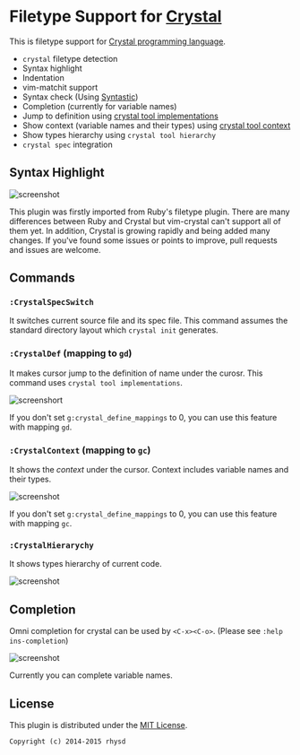 Filetype Support for [Crystal](http://crystal-lang.org/)
========================================================

This is filetype support for [Crystal programming language](http://crystal-lang.org/).

- `crystal` filetype detection
- Syntax highlight
- Indentation
- vim-matchit support
- Syntax check (Using [Syntastic](https://github.com/scrooloose/syntastic))
- Completion (currently for variable names)
- Jump to definition using [crystal tool implementations](http://crystal-lang.org/2015/09/05/tools.html)
- Show context (variable names and their types) using [crystal tool context](http://crystal-lang.org/2015/09/05/tools.html)
- Show types hierarchy using `crystal tool hierarchy`
- `crystal spec` integration

## Syntax Highlight

![screenshot](https://raw.githubusercontent.com/rhysd/ss/master/vim-crystal/highlight1.png)

This plugin was firstly imported from Ruby's filetype plugin.  There are many differences between Ruby and Crystal but vim-crystal can't support all of them yet.  In addition, Crystal is growing rapidly and being added many changes.  If you've found some issues or points to improve, pull requests and issues are welcome.

## Commands

### `:CrystalSpecSwitch`

It switches current source file and its spec file.  This command assumes the standard directory layout which `crystal init` generates.

### `:CrystalDef` (mapping to `gd`)

It makes cursor jump to the definition of name under the curosr.  This command uses `crystal tool implementations`.

![screenshort](https://raw.githubusercontent.com/rhysd/ss/master/vim-crystal/jump-to-definition.gif)

If you don't set `g:crystal_define_mappings` to 0, you can use this feature with mapping `gd`.

### `:CrystalContext` (mapping to `gc`)

It shows the _context_ under the cursor. Context includes variable names and their types.

![screenshot](https://raw.githubusercontent.com/rhysd/ss/master/vim-crystal/show-context.gif)

If you don't set `g:crystal_define_mappings` to 0, you can use this feature with mapping `gc`.

### `:CrystalHierarychy`

It shows types hierarchy of current code.

![screenshot](https://raw.githubusercontent.com/rhysd/ss/master/vim-crystal/show-hierarchy.gif)

## Completion

Omni completion for crystal can be used by `<C-x><C-o>`.  (Please see `:help ins-completion`)

![screenshot](https://raw.githubusercontent.com/rhysd/ss/master/vim-crystal/completion.gif)

Currently you can complete variable names.

## License

This plugin is distributed under the [MIT License](http://opensource.org/licenses/MIT).

    Copyright (c) 2014-2015 rhysd
